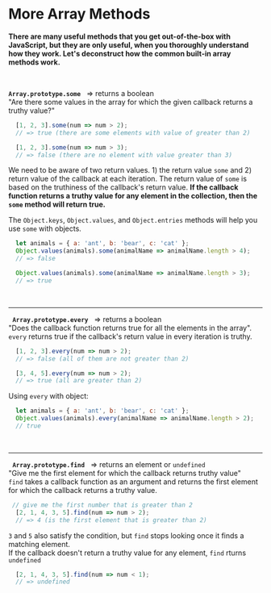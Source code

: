 # More Array Methods
**There are many useful methods that you get out-of-the-box with JavaScript, but they are only useful, when you thoroughly understand how they work. Let's deconstruct how the common built-in array methods work.**

&nbsp;

**`Array.prototype.some`**  &nbsp; => returns a boolean  
"Are there some values in the array for which the given callback returns a truthy value?"

```javascript
  [1, 2, 3].some(num => num > 2);
  // => true (there are some elements with value of greater than 2)

  [1, 2, 3].some(num => num > 3);
  // => false (there are no element with value greater than 3)
```

We need to be aware of two return values. 1) the return value `some` and 2) return value of the callback at each iteration. The return value of `some` is based on the truthiness of the callback's return value. **If the callback function returns a truthy value for any element in the collection, then the `some` method will return true.**

The `Object.keys`, `Object.values`, and `Object.entries` methods will help you use `some` with objects.
```javascript
  let animals = { a: 'ant', b: 'bear', c: 'cat' };
  Object.values(animals).some(animalName => animalName.length > 4);
  // => false

  Object.values(animals).some(animalName => animalName.length > 3);
  // => true
```
&nbsp;
***
&nbsp;
**`Array.prototype.every`** &nbsp; => returns a boolean  
"Does the callback function returns true for all the elements in the array".  
`every` returns true if the callback's return value in every iteration is truthy.
```javascript
  [1, 2, 3].every(num => num > 2);
  // => false (all of them are not greater than 2)

  [3, 4, 5].every(num => num > 2);
  // => true (all are greater than 2)
```

Using `every` with object:
```javascript
  let animals = { a: 'ant', b: 'bear', c: 'cat' };
  Object.values(animals).every(animalName => animalName.length > 2);
  // true
```
&nbsp;
***
&nbsp;
**`Array.prototype.find`** &nbsp; => returns an element or `undefined`  
"Give me the first element for which the callback returns truthy value"  
`find` takes a callback function as an argument and returns the first element for which the callback returns a truthy value.
```javascript
 // give me the first number that is greater than 2
  [2, 1, 4, 3, 5].find(num => num > 2);
  // => 4 (is the first element that is greater than 2)
```
`3` and `5` also satisfy the condition, but `find` stops looking once it finds a matching element.  
If the callback doesn't return a truthy value for any element, `find` rturns `undefined`
```javascript
  [2, 1, 4, 3, 5].find(num => num < 1);
  // => undefined
```